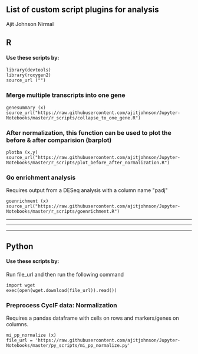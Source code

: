 ## List of custom script plugins for analysis
Ajit Johnson Nirmal

## R
#### Use these scripts by:
~~~~
library(devtools)
library(roxygen2)
source_url ("")
~~~~

### Merge multiple transcripts into one gene
~~~~
genesummary (x)
source_url("https://raw.githubusercontent.com/ajitjohnson/Jupyter-Notebooks/master/r_scripts/collapse_to_one_gene.R")
~~~~

### After normalization, this function can be used to plot the before & after comparision (barplot)
~~~~
plotba (x,y)
source_url("https://raw.githubusercontent.com/ajitjohnson/Jupyter-Notebooks/master/r_scripts/plot_before_after_normalization.R")
~~~~

### Go enrichment analysis
Requires output from a DESeq analysis with a column name "padj"
~~~~
goenrichment (x)
source_url("https://raw.githubusercontent.com/ajitjohnson/Jupyter-Notebooks/master/r_scripts/goenrichment.R")
~~~~
---
---
---
## Python
#### Use these scripts by:
Run file_url and then run the following command
~~~~
import wget
exec(open(wget.download(file_url)).read())
~~~~

### Preprocess CycIF data: Normalization
Requires a pandas dataframe with cells on rows and markers/genes on columns.
~~~~
mi_pp_normalize (x)
file_url = 'https://raw.githubusercontent.com/ajitjohnson/Jupyter-Notebooks/master/py_scripts/mi_pp_normalize.py'
~~~~
